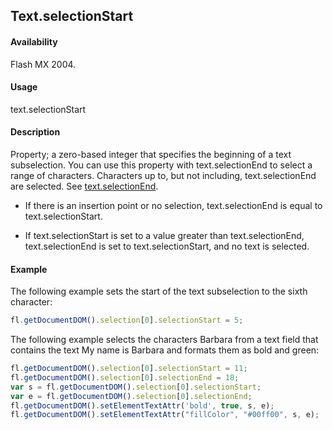 ## Text.selectionStart

#### Availability

Flash MX 2004.

#### Usage

text.selectionStart

#### Description

Property; a zero-based integer that specifies the beginning of a text subselection. You can use this property with text.selectionEnd to select a range of characters. Characters up to, but not including, text.selectionEnd are selected. See [text.selectionEnd](../Text_object/text20.md).

-   If there is an insertion point or no selection, text.selectionEnd is equal to text.selectionStart.

-   If text.selectionStart is set to a value greater than text.selectionEnd, text.selectionEnd is set to text.selectionStart, and no text is selected.

#### Example

The following example sets the start of the text subselection to the sixth character:
```javascript
fl.getDocumentDOM().selection[0].selectionStart = 5;
```
The following example selects the characters Barbara from a text field that contains the text My name is Barbara
and formats them as bold and green:
```javascript
fl.getDocumentDOM().selection[0].selectionStart = 11;
fl.getDocumentDOM().selection[0].selectionEnd = 18;
var s = fl.getDocumentDOM().selection[0].selectionStart;
var e = fl.getDocumentDOM().selection[0].selectionEnd;
fl.getDocumentDOM().setElementTextAttr('bold', true, s, e);
fl.getDocumentDOM().setElementTextAttr("fillColor", "#00ff00", s, e);
```